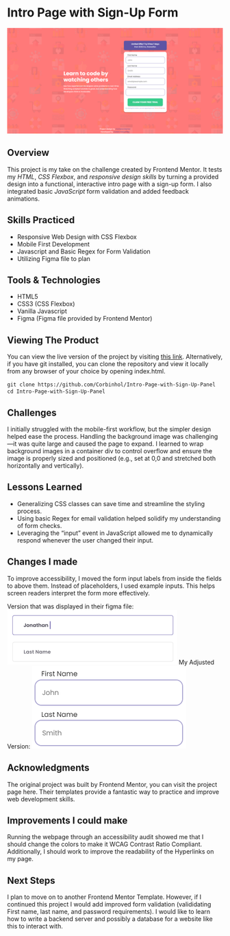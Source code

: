 # Intro Page with Sign-Up Form
![Preview Of Webpage](./readme/full-page-preview.png)

## Overview
This project is my take on the challenge created by Frontend Mentor. It tests my *HTML*, *CSS Flexbox*, and *responsive design skills* by turning a provided design into a functional, interactive intro page with a sign-up form. I also integrated basic *JavaScript* form validation and added feedback animations.



## Skills Practiced
- Responsive Web Design with CSS Flexbox
- Mobile First Development
- Javascript and Basic Regex for Form Validation
- Utilizing Figma file to plan

## Tools & Technologies
- HTML5
- CSS3 (CSS Flexbox)
- Vanilla Javascript
- Figma (Figma file provided by Frontend Mentor)

## Viewing The Product
You can view the live version of the project by visiting [this link](https://corbinhol.github.io/Intro-Page-with-Sign-Up-Panel/). Alternatively, if you have git installed, you can clone the repository and view it locally from any browser of your choice by opening index.html.
```
git clone https://github.com/Corbinhol/Intro-Page-with-Sign-Up-Panel
cd Intro-Page-with-Sign-Up-Panel
```
## Challenges
I initially struggled with the mobile-first workflow, but the simpler design helped ease the process. Handling the background image was challenging—it was quite large and caused the page to expand. I learned to wrap background images in a container div to control overflow and ensure the image is properly sized and positioned (e.g., set at 0,0 and stretched both horizontally and vertically).

## Lessons Learned
- Generalizing CSS classes can save time and streamline the styling process.
- Using basic Regex for email validation helped solidify my understanding of form checks.
- Leveraging the “input” event in JavaScript allowed me to dynamically respond whenever the user changed their input.

## Changes I made
To improve accessibility, I moved the form input labels from inside the fields to above them. Instead of placeholders, I used example inputs. This helps screen readers interpret the form more effectively.

Version that was displayed in their figma file:
![Image of what was on figma file](./readme/what-they-wanted.png)
My Adjusted Version:
![What I made instead](./readme/What-I-Made.png)

## Acknowledgments
The original project was built by Frontend Mentor, you can visit the project page here. Their templates provide a fantastic way to practice and improve web development skills.

## Improvements I could make
Running the webpage through an accessibility audit showed me that I should change the colors to make it WCAG Contrast Ratio Compliant. Additionally, I should work to improve the readability of the Hyperlinks on my page.

## Next Steps
I plan to move on to another Frontend Mentor Template. However, if I continued this project I would add improved form validation (valididating First name, last name, and password requirements). I would like to learn how to write a backend server and possibly a database for a website like this to interact with.





